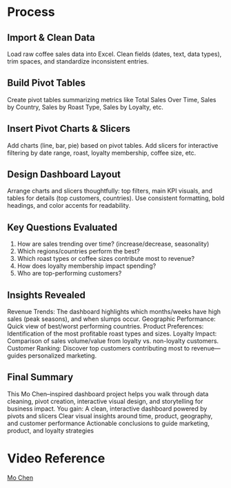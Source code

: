 # Process
## Import & Clean Data
Load raw coffee sales data into Excel.
Clean fields (dates, text, data types), trim spaces, and standardize inconsistent entries.

## Build Pivot Tables
Create pivot tables summarizing metrics like Total Sales Over Time, Sales by Country, Sales by Roast Type, Sales by Loyalty, etc.

## Insert Pivot Charts & Slicers
Add charts (line, bar, pie) based on pivot tables.
Add slicers for interactive filtering by date range, roast, loyalty membership, coffee size, etc.

## Design Dashboard Layout
Arrange charts and slicers thoughtfully: top filters, main KPI visuals, and tables for details (top customers, countries).
Use consistent formatting, bold headings, and color accents for readability.


## Key Questions Evaluated
1. How are sales trending over time? (increase/decrease, seasonality)
2. Which regions/countries perform the best?
3. Which roast types or coffee sizes contribute most to revenue?
4. How does loyalty membership impact spending?
5. Who are top-performing customers?
   

## Insights Revealed
  Revenue Trends: The dashboard highlights which months/weeks have high sales (peak seasons), and when slumps occur.
  Geographic Performance: Quick view of best/worst performing countries.
  Product Preferences: Identification of the most profitable roast types and sizes.
  Loyalty Impact: Comparison of sales volume/value from loyalty vs. non-loyalty customers.
  Customer Ranking: Discover top customers contributing most to revenue—guides personalized marketing.


## Final Summary
This Mo Chen–inspired dashboard project helps you walk through data cleaning, pivot creation, interactive visual design, and storytelling for business impact. 
You gain:
A clean, interactive dashboard powered by pivots and slicers
Clear visual insights around time, product, geography, and customer performance
Actionable conclusions to guide marketing, product, and loyalty strategies


# Video Reference
<a href= "https://youtu.be/m13o5aqeCbM?si=4NAN2gvWXv1QRfyT"> 
Mo Chen</a>

  
